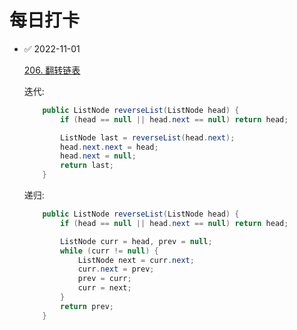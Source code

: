 # 每日打卡

- ✅ 2022-11-01

  [206. 翻转链表](https://leetcode.cn/problems/reverse-linked-list/)

  迭代:

  ```java
      public ListNode reverseList(ListNode head) {
          if (head == null || head.next == null) return head;
  
          ListNode last = reverseList(head.next);
          head.next.next = head;
          head.next = null;
          return last;
      }
  ```

  递归:

  ```java
      public ListNode reverseList(ListNode head) {
          if (head == null || head.next == null) return head;
  
          ListNode curr = head, prev = null;
          while (curr != null) {
              ListNode next = curr.next;
              curr.next = prev;
              prev = curr;
              curr = next;
          }
          return prev;
      }
  ```

  